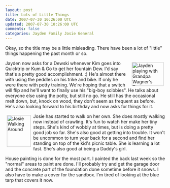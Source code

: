 ```yaml
---           
layout: post
title: Lots of Little Things
date: 2007-07-30 10:26:00 UTC
updated: 2007-07-30 10:26:00 UTC
comments: false
categories: Jayden Family Josie General
---
```

Okay, so the title may be a little misleading. There have been a lot of "little" things happening the past month or so. 

[<img src="http://farm2.static.flickr.com/1361/912024144_ffeefa97c2_t.jpg" style="padding:5px" align="right" width="100" height="75" alt="Jayden playing with Grandpa Wagner's Tractor" />](http://www.flickr.com/photos/kevinminnis/912024144/)Jayden now asks for a Dewski whenever Kim goes into Quicktrip or Kum & Go to get her fountain Dew. I'd say that's a pretty good accomplishment. :) He's almost there with using the peddles on his trike and bike. If only he were there with potty training. We're hoping that a switch will flip and he'll want to finally use his "big-boy scibbies". He talks about everyone else using the potty, but still no go. He still has the occasional melt down, but, knock on wood, they don't seem as frequent as before. He's also looking forward to his birthday and now asks for things for it. 

[<img src="http://farm2.static.flickr.com/1072/911943216_2d76248f38_t.jpg" style="padding:5px" align="left" width="75" height="100" alt="Josie Walking Around" />](http://www.flickr.com/photos/kevinminnis/911943216/)Josie has started to walk on her own. She does mostly walking now instead of crawling. It's fun to watch her make her tiny steps. She's kind of wobbly at times, but is doing a pretty good job so far. She's also good at getting into trouble. It won't be uncommon to turn your back for a second and find her standing on top of the kid's picnic table. She is learning a lot fast. She's also good at being a Daddy's girl.

House painting is done for the most part. I painted the back last week so the "normal" areas to paint are done. I'll probably try and get the garage door and the concrete part of the foundation done sometime before it snows. I also have to make a cover for the sandbox. I'm tired of looking at the blue tarp that covers it now.
